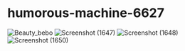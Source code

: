 # humorous-machine-6627
![Beauty_bebo](https://github.com/Deepak1095/humorous-machine-6627/assets/111503473/7b844e87-22f2-4211-b36a-d3cb8cb8cedb)
![Screenshot (1647)](https://github.com/Deepak1095/Beauty_Bebo/assets/111503473/96ec7623-7b49-49e0-a53b-ff0a57337849)
![Screenshot (1648)](https://github.com/Deepak1095/Beauty_Bebo/assets/111503473/ba3ffe6b-acc0-4045-a94f-3e726a0f7fd5)
![Screenshot (1650)](https://github.com/Deepak1095/Beauty_Bebo/assets/111503473/d8a76a44-a15e-45ec-b92c-5c08b9d16c11)
